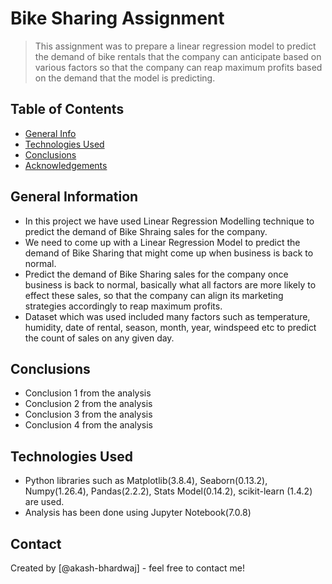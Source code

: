 # Bike Sharing Assignment
> This assignment was to prepare a linear regression model to predict the demand of bike rentals that the company can anticipate based on various factors so that the company can reap maximum profits based on the demand that the model is predicting.


## Table of Contents
* [General Info](#general-information)
* [Technologies Used](#technologies-used)
* [Conclusions](#conclusions)
* [Acknowledgements](#acknowledgements)


## General Information
- In this project we have used Linear Regression Modelling technique to predict the demand of Bike Shraing sales for the company.
- We need to come up with a Linear Regression Model to predict the demand of Bike Sharing that might come up when business is back to normal.
- Predict the demand of Bike Sharing sales for the company once business is back to normal, basically what all factors are more likely to effect these sales, so that the company can align its
marketing strategies accordingly to reap maximum profits.
- Dataset which was used included many factors such as temperature, humidity, date of rental, season, month, year, windspeed etc to predict the count of sales on any given day.


## Conclusions
- Conclusion 1 from the analysis
- Conclusion 2 from the analysis
- Conclusion 3 from the analysis
- Conclusion 4 from the analysis


## Technologies Used
- Python libraries such as Matplotlib(3.8.4), Seaborn(0.13.2), Numpy(1.26.4), Pandas(2.2.2), Stats Model(0.14.2), scikit-learn (1.4.2) are used.
- Analysis has been done using Jupyter Notebook(7.0.8)

## Contact
Created by [@akash-bhardwaj] - feel free to contact me!
